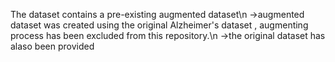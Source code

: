 The dataset contains a pre-existing augmented dataset\n
->augmented dataset was created using the original Alzheimer's dataset , augmenting process has been excluded from this repository.\n
->the original dataset has alaso been provided
